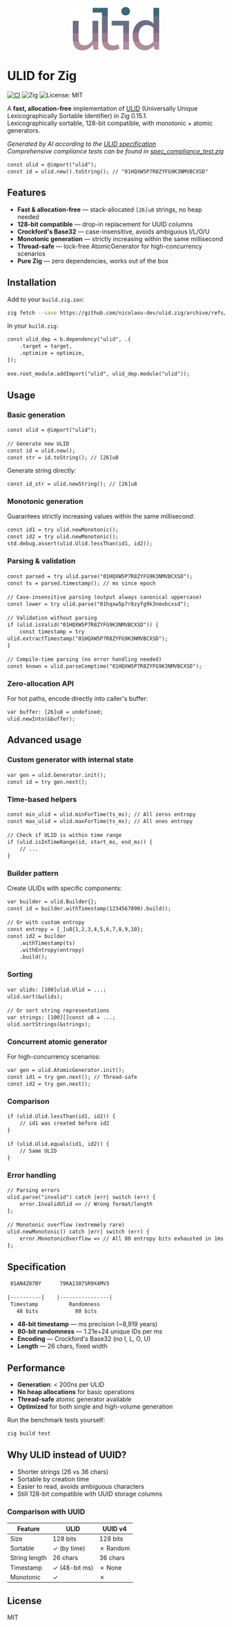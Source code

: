 <div align="center">
  <img src="logo.png" alt="ULID" width="200"/>
</div>

# ULID for Zig

[![CI](https://github.com/nicolaou-dev/ulid.zig/actions/workflows/test.yml/badge.svg)](https://github.com/nicolaou-dev/ulid.zig/actions)
![Zig](https://img.shields.io/badge/zig-0.15.1-blue)
![License: MIT](https://img.shields.io/badge/license-MIT-green)

A **fast, allocation-free** implementation of [ULID](https://github.com/ulid/spec) (Universally Unique Lexicographically Sortable Identifier) in Zig 0.15.1.  
Lexicographically sortable, 128-bit compatible, with monotonic + atomic generators.

_Generated by AI according to the [ULID specification](https://github.com/ulid/spec)_  
_Comprehensive compliance tests can be found in [spec_compliance_test.zig](spec_compliance_test.zig)_

```zig
const ulid = @import("ulid");
const id = ulid.new().toString(); // "01HQXW5P7R8ZYFG9K3NMVBCXSD"
```

## Features

- **Fast & allocation-free** — stack-allocated `[26]u8` strings, no heap needed
- **128-bit compatible** — drop-in replacement for UUID columns
- **Crockford's Base32** — case-insensitive, avoids ambiguous I/L/O/U
- **Monotonic generation** — strictly increasing within the same millisecond
- **Thread-safe** — lock-free AtomicGenerator for high-concurrency scenarios
- **Pure Zig** — zero dependencies, works out of the box

## Installation

Add to your `build.zig.zon`:

```bash
zig fetch --save https://github.com/nicolaou-dev/ulid.zig/archive/refs/heads/main.tar.gz
```

In your `build.zig`:

```zig
const ulid_dep = b.dependency("ulid", .{
    .target = target,
    .optimize = optimize,
});

exe.root_module.addImport("ulid", ulid_dep.module("ulid"));
```

## Usage

### Basic generation

```zig
const ulid = @import("ulid");

// Generate new ULID
const id = ulid.new();
const str = id.toString(); // [26]u8
```

Generate string directly:

```zig
const id_str = ulid.newString(); // [26]u8
```

### Monotonic generation

Guarantees strictly increasing values within the same millisecond:

```zig
const id1 = try ulid.newMonotonic();
const id2 = try ulid.newMonotonic();
std.debug.assert(ulid.Ulid.lessThan(id1, id2));
```

### Parsing & validation

```zig
const parsed = try ulid.parse("01HQXW5P7R8ZYFG9K3NMVBCXSD");
const ts = parsed.timestamp(); // ms since epoch

// Case-insensitive parsing (output always canonical uppercase)
const lower = try ulid.parse("01hqxw5p7r8zyfg9k3nmvbcxsd");

// Validation without parsing
if (ulid.isValid("01HQXW5P7R8ZYFG9K3NMVBCXSD")) {
    const timestamp = try ulid.extractTimestamp("01HQXW5P7R8ZYFG9K3NMVBCXSD");
}

// Compile-time parsing (no error handling needed)
const known = ulid.parseComptime("01HQXW5P7R8ZYFG9K3NMVBCXSD");
```

### Zero-allocation API

For hot paths, encode directly into caller's buffer:

```zig
var buffer: [26]u8 = undefined;
ulid.newInto(&buffer);
```

## Advanced usage

### Custom generator with internal state

```zig
var gen = ulid.Generator.init();
const id = try gen.next();
```

### Time-based helpers

```zig
const min_ulid = ulid.minForTime(ts_ms); // All zeros entropy
const max_ulid = ulid.maxForTime(ts_ms); // All ones entropy

// Check if ULID is within time range
if (ulid.isInTimeRange(id, start_ms, end_ms)) {
    // ...
}
```

### Builder pattern

Create ULIDs with specific components:

```zig
var builder = ulid.Builder{};
const id = builder.withTimestamp(1234567890).build();

// Or with custom entropy
const entropy = [_]u8{1,2,3,4,5,6,7,8,9,10};
const id2 = builder
    .withTimestamp(ts)
    .withEntropy(entropy)
    .build();
```

### Sorting

```zig
var ulids: [100]ulid.Ulid = ...;
ulid.sort(&ulids);

// Or sort string representations
var strings: [100][]const u8 = ...;
ulid.sortStrings(&strings);
```

### Concurrent atomic generator

For high-concurrency scenarios:

```zig
var gen = ulid.AtomicGenerator.init();
const id1 = try gen.next(); // Thread-safe
const id2 = try gen.next();
```

### Comparison

```zig
if (ulid.Ulid.lessThan(id1, id2)) {
    // id1 was created before id2
}

if (ulid.Ulid.equals(id1, id2)) {
    // Same ULID
}
```

### Error handling

```zig
// Parsing errors
ulid.parse("invalid") catch |err| switch (err) {
    error.InvalidUlid => // Wrong format/length
};

// Monotonic overflow (extremely rare)
ulid.newMonotonic() catch |err| switch (err) {
    error.MonotonicOverflow => // All 80 entropy bits exhausted in 1ms
};
```

## Specification

```
 01AN4Z07BY      79KA1307SR9X4MV3

|----------|    |----------------|
 Timestamp          Randomness
   48 bits            80 bits
```

- **48-bit timestamp** — ms precision (~8,919 years)
- **80-bit randomness** — 1.21e+24 unique IDs per ms
- **Encoding** — Crockford's Base32 (no I, L, O, U)
- **Length** — 26 chars, fixed width

## Performance

- **Generation**: < 200ns per ULID
- **No heap allocations** for basic operations
- **Thread-safe** atomic generator available
- **Optimized** for both single and high-volume generation

Run the benchmark tests yourself:

```bash
zig build test
```

## Why ULID instead of UUID?

- Shorter strings (26 vs 36 chars)
- Sortable by creation time
- Easier to read, avoids ambiguous characters
- Still 128-bit compatible with UUID storage columns

### Comparison with UUID

| Feature       | ULID          | UUID v4  |
| ------------- | ------------- | -------- |
| Size          | 128 bits      | 128 bits |
| Sortable      | ✓ (by time)   | ✗ Random |
| String length | 26 chars      | 36 chars |
| Timestamp     | ✓ (48-bit ms) | ✗ None   |
| Monotonic     | ✓             | ✗        |

## License

MIT

